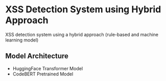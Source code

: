# XSS Detection System using Hybrid Approach
XSS detection system using a hybrid approach (rule-based and machine learning model)

## Model Architecture
- HuggingFace Transformer Model
- CodeBERT Pretrained Model
